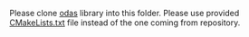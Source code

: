 Please clone [odas](https://github.com/introlab/odas) library into this folder. Please use provided [CMakeLists.txt](https://github.com/vslobody/Ubuntu-to-Raspberry-PI-Cross-Compile-and-Debug-using-Eclipse-/blob/main/odas/CMakeLists.txt) file instead of the one coming from repository.
